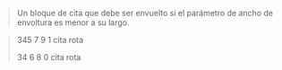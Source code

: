 > Un bloque de cita que debe ser envuelto si el parámetro de ancho de envoltura
es menor a su largo.

> 345 7 9 1 cita rota
>
> 34 6 8 0 cita rota
